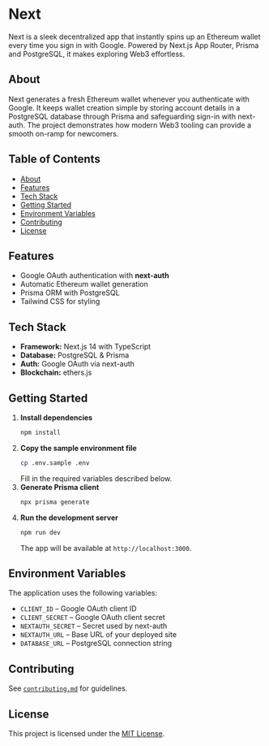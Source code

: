 # Next

Next is a sleek decentralized app that instantly spins up an Ethereum wallet every time you sign in with Google. Powered by Next.js App Router, Prisma and PostgreSQL, it makes exploring Web3 effortless.

## About
Next generates a fresh Ethereum wallet whenever you authenticate with Google. It keeps wallet creation simple by storing account details in a PostgreSQL database through Prisma and safeguarding sign-in with next-auth. The project demonstrates how modern Web3 tooling can provide a smooth on-ramp for newcomers.

## Table of Contents
- [About](#about)
- [Features](#features)
- [Tech Stack](#tech-stack)
- [Getting Started](#getting-started)
- [Environment Variables](#environment-variables)
- [Contributing](#contributing)
- [License](#license)

## Features
- Google OAuth authentication with **next-auth**
- Automatic Ethereum wallet generation
- Prisma ORM with PostgreSQL
- Tailwind CSS for styling

## Tech Stack
- **Framework:** Next.js 14 with TypeScript
- **Database:** PostgreSQL & Prisma
- **Auth:** Google OAuth via next-auth
- **Blockchain:** ethers.js

## Getting Started
1. **Install dependencies**
   ```bash
   npm install
   ```
2. **Copy the sample environment file**
   ```bash
   cp .env.sample .env
   ```
   Fill in the required variables described below.
3. **Generate Prisma client**
   ```bash
   npx prisma generate
   ```
4. **Run the development server**
   ```bash
   npm run dev
   ```
   The app will be available at `http://localhost:3000`.

## Environment Variables
The application uses the following variables:
- `CLIENT_ID` – Google OAuth client ID
- `CLIENT_SECRET` – Google OAuth client secret
- `NEXTAUTH_SECRET` – Secret used by next-auth
- `NEXTAUTH_URL` – Base URL of your deployed site
- `DATABASE_URL` – PostgreSQL connection string

## Contributing
See [`contributing.md`](contributing.md) for guidelines.

## License
This project is licensed under the [MIT License](LICENSE).
